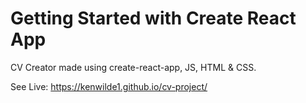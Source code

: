 # Getting Started with Create React App

CV Creator made using create-react-app, JS, HTML & CSS. 

See Live: https://kenwilde1.github.io/cv-project/

